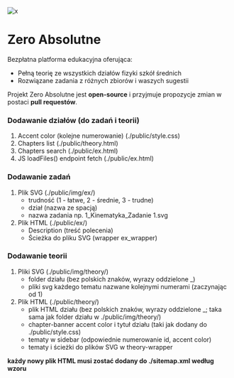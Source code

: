 ![x](https://github.com/Techriss/zeroabsolutne/assets/64647259/83f02a19-518e-4696-8c45-52c8604a740a)
# Zero Absolutne
Bezpłatna platforma edukacyjna oferująca:
- Pełną teorię ze wszystkich działów fizyki szkół średnich
- Rozwiązane zadania z różnych zbiorów i waszych sugestii



Projekt Zero Absolutne jest **open-source** i przyjmuje propozycje zmian w postaci **pull requestów**.


### Dodawanie działów (do zadań i teorii)
1. Accent color (kolejne numerowanie) (./public/style.css)
2. Chapters list (./public/theory.html)
3. Chapters search (./public/ex.html)
4. JS loadFiles() endpoint fetch (./public/ex.html)



### Dodawanie zadań
1. Plik SVG (./public/img/ex/)
    - trudność (1 - łatwe, 2 - średnie, 3 - trudne)
    - dział (nazwa ze spacją)
    - nazwa zadania
    np. 1_Kinematyka_Zadanie 1.svg
2. Plik HTML (./public/ex/)
    - Description (treść polecenia)
    - Ścieżka do pliku SVG (wrapper ex_wrapper)



### Dodawanie teorii
1. Pliki SVG (./public/img/theory/)
    - folder działu (bez polskich znaków, wyrazy oddzielone _)
    - pliki svg każdego tematu nazwane kolejnymi numerami (zaczynając od 1)
2. Plik HTML (./public/theory/)
    - plik HTML działu (bez polskich znaków, wyrazy oddzielone _; taka sama jak folder działu w ./public/img/theory/)
    - chapter-banner accent color i tytuł działu (taki jak dodany do ./public/style.css)
    - tematy w sidebar (odpowiednie numerowanie id, accent color)
    - tematy i ścieżki do plików SVG w theory-wrapper


**każdy nowy plik HTML musi zostać dodany do ./sitemap.xml według wzoru**